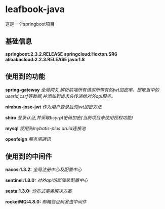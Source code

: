 # leafbook-java
这是一个springboot项目

## 基础信息
**springboot:2.3.2.RELEASE**
**springcloud:Hoxton.SR6**
**alibabacloud:2.2.3.RELEASE**
**java:1.8**

## 使用到的功能
**spring-gateway**
*全局网关,解析前端所有请求所带有的jwt加密串。提取当中的userId,csrf等数据,并添加到请求头传递给对外api服务。*

**nimbus-jose-jwt**
*作为用户登录后的jwt加密方法*

**shiro**
*登录认证,并采取bcyrpt密码加密(当前项目未使用授权功能)*

**mysql**
*使用到mybatis-plus*
*druid连接池*

**openfeign**
*服务间通讯*

## 使用到的中间件
**nacos:1.3.2:**
*全局注册中心及配置中心*

**sentinel:1.8.0:**
*对外api熔断降级配置中心*

**seata:1.3.0:**
*分布式事务解决方案*

**rocketMQ:4.8.0:**
*邮箱验证码发送中间件*
